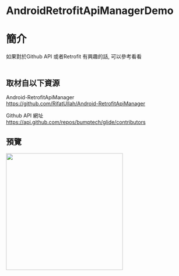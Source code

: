 # AndroidRetrofitApiManagerDemo

簡介
==================================
如果對於Github API 或者Retrofit 有興趣的話, 可以參考看看                                   

取材自以下資源
--------
Android-RetrofitApiManager                                   
https://github.com/RifatUllah/Android-RetrofitApiManager

Github API 網址                                   
https://api.github.com/repos/bumptech/glide/contributors
                                                       
預覽
--------
<p align="left">
  <img src="https://i.imgur.com/UUSveBU.jpg" width="320"/>
</p>                  


